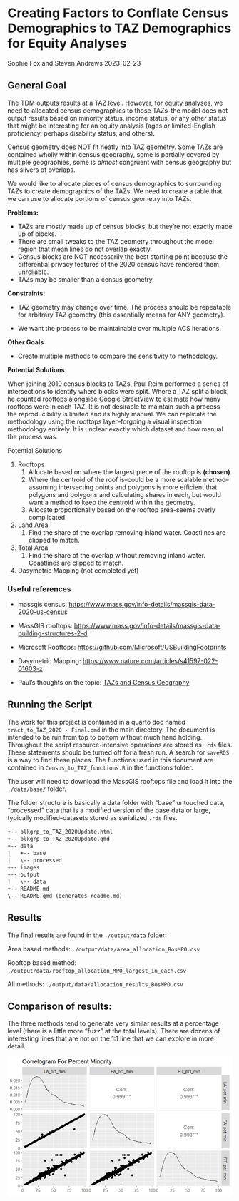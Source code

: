Creating Factors to Conflate Census Demographics to TAZ Demographics for
Equity Analyses
================
Sophie Fox and Steven Andrews
2023-02-23

## General Goal

The TDM outputs results at a TAZ level. However, for equity analyses, we
need to allocated census demographics to those TAZs–the model does not
output results based on minority status, income status, or any other
status that might be interesting for an equity analysis (ages or
limited-English proficiency, perhaps disability status, and others).

Census geometry does NOT fit neatly into TAZ geometry. Some TAZs are
contained wholly within census geography, some is partially covered by
multiple geographies, some is *almost* congruent with census geography
but has slivers of overlaps.

We would like to allocate pieces of census demographics to surrounding
TAZs to create demographics of the TAZs. We need to create a table that
we can use to allocate portions of census geometry into TAZs.

**Problems:**

-   TAZs are mostly made up of census blocks, but they’re not exactly
    made up of blocks.
-   There are small tweaks to the TAZ geometry throughout the model
    region that mean lines do not overlap exactly.
-   Census blocks are NOT necessarily the best starting point because
    the differential privacy features of the 2020 census have rendered
    them unreliable.
-   TAZs may be smaller than a census geometry.

**Constraints:**

-   TAZ geometry may change over time. The process should be repeatable
    for arbitrary TAZ geometry (this essentially means for ANY
    geometry).

-   We want the process to be maintainable over multiple ACS iterations.

**Other Goals**

-   Create multiple methods to compare the sensitivity to methodology.

**Potential Solutions**

When joining 2010 census blocks to TAZs, Paul Reim performed a series of
intersections to identify where blocks were split. Where a TAZ split a
block, he counted rooftops alongside Google StreetView to estimate how
many rooftops were in each TAZ. It is not desirable to maintain such a
process–the reproducibility is limited and its highly manual. We can
replicate the methodology using the rooftops layer–forgoing a visual
inspection methodology entirely. It is unclear exactly which dataset and
how manual the process was.

Potential Solutions

1.  Rooftops
    1.  Allocate based on where the largest piece of the rooftop is
        **(chosen)**
    2.  Where the centroid of the roof is–could be a more scalable
        method–assuming intersecting points and polygons is more
        efficient that polygons and polygons and calculating shares in
        each, but would want a method to keep the centroid within the
        geometry.
    3.  Allocate proportionally based on the rooftop area-seems overly
        complicated
2.  Land Area
    1.  Find the share of the overlap removing inland water. Coastlines
        are clipped to match.
3.  Total Area
    1.  Find the share of the overlap without removing inland water.
        Coastlines are clipped to match.
4.  Dasymetric Mapping (not completed yet)

### Useful references

-   massgis census:
    <https://www.mass.gov/info-details/massgis-data-2020-us-census>

-   MassGIS rooftops:
    <https://www.mass.gov/info-details/massgis-data-building-structures-2-d>

-   Microsoft Rooftops:
    <https://github.com/Microsoft/USBuildingFootprints>

-   Dasymetric Mapping:
    <https://www.nature.com/articles/s41597-022-01603-z>

-   Paul’s thoughts on the topic: [TAZs and Census
    Geography](https://docs.google.com/presentation/d/1MDErn39ACXf1nyaW1dcCB9o_aeXUcY9tLi2yhBLjQXw/edit#slide=id.gcc3b1fded3_0_121)

## Running the Script

The work for this project is contained in a quarto doc named
`tract_to_TAZ_2020 - Final.qmd` in the main directory. The document is
intended to be run from top to bottom without much hand holding.
Throughout the script resource-intensive operations are stored as `.rds`
files. These statements should be turned off for a fresh run. A search
for `saveRDS` is a way to find these places.  The functions used in this 
document are contained in `Census_to_TAZ_functions.R` in the functions folder.

The user will need to download the MassGIS rooftops file and load it
into the `./data/base/` folder.

The folder structure is basically a data folder with “base” untouched
data, “processed” data that is a modified version of the base data or
large, typically modified–datasets stored as serialized `.rds` files.

    +-- blkgrp_to_TAZ_2020Update.html
    +-- blkgrp_to_TAZ_2020Update.qmd
    +-- data
    |   +-- base
    |   \-- processed
    +-- images
    +-- output
    |   \-- data
    +-- README.md
    \-- README.qmd (generates readme.md)

## Results

The final results are found in the `./output/data` folder:

Area based methods: `./output/data/area_allocation_BosMPO.csv`

Rooftop based method:
`./output/data/rooftop_allocation_MPO_largest_in_each.csv`

All methods: `./output/data/allocation_results_BosMPO.csv`

## Comparison of results:

The three methods tend to generate very similar results at a percentage
level (there is a little more “fuzz” at the total levels). There are
dozens of interesting lines that are not on the 1:1 line that we can
explore in more detail.

![](images/PctMinorityComparison.png)

